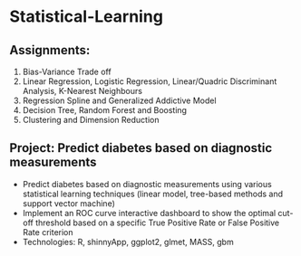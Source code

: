 # Statistical-Learning
## Assignments:
1. Bias-Variance Trade off
2. Linear Regression, Logistic Regression, Linear/Quadric Discriminant Analysis, K-Nearest Neighbours
3. Regression Spline and Generalized Addictive Model
4. Decision Tree, Random Forest and Boosting
5. Clustering and Dimension Reduction

## Project: Predict diabetes based on diagnostic measurements
* Predict diabetes based on diagnostic measurements using various statistical learning techniques (linear model, tree-based methods and support vector machine)
* Implement an ROC curve interactive dashboard to show the optimal cut-off threshold based on a specific True Positive Rate or False Positive Rate criterion
* Technologies: R, shinnyApp, ggplot2, glmet, MASS, gbm